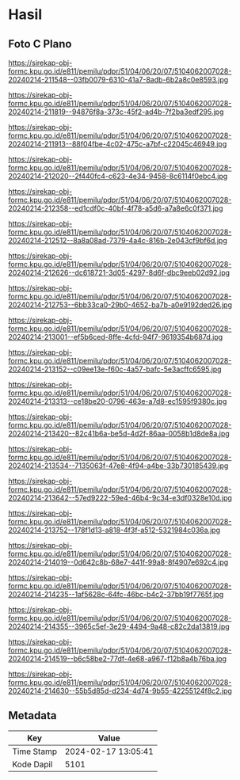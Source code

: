 # Hasil

## Foto C Plano

https://sirekap-obj-formc.kpu.go.id/e811/pemilu/pdpr/51/04/06/20/07/5104062007028-20240214-211548--03fb0079-6310-41a7-8adb-6b2a8c0e8593.jpg

https://sirekap-obj-formc.kpu.go.id/e811/pemilu/pdpr/51/04/06/20/07/5104062007028-20240214-211819--94876f8a-373c-45f2-ad4b-7f2ba3edf295.jpg

https://sirekap-obj-formc.kpu.go.id/e811/pemilu/pdpr/51/04/06/20/07/5104062007028-20240214-211913--88f04fbe-4c02-475c-a7bf-c22045c46949.jpg

https://sirekap-obj-formc.kpu.go.id/e811/pemilu/pdpr/51/04/06/20/07/5104062007028-20240214-212020--2f440fc4-c623-4e34-9458-8c6114f0ebc4.jpg

https://sirekap-obj-formc.kpu.go.id/e811/pemilu/pdpr/51/04/06/20/07/5104062007028-20240214-212358--ed1cdf0c-40bf-4f78-a5d6-a7a8e6c0f371.jpg

https://sirekap-obj-formc.kpu.go.id/e811/pemilu/pdpr/51/04/06/20/07/5104062007028-20240214-212512--8a8a08ad-7379-4a4c-816b-2e043cf9bf6d.jpg

https://sirekap-obj-formc.kpu.go.id/e811/pemilu/pdpr/51/04/06/20/07/5104062007028-20240214-212626--dc618721-3d05-4297-8d6f-dbc9eeb02d92.jpg

https://sirekap-obj-formc.kpu.go.id/e811/pemilu/pdpr/51/04/06/20/07/5104062007028-20240214-212753--6bb33ca0-29b0-4652-ba7b-a0e9192ded26.jpg

https://sirekap-obj-formc.kpu.go.id/e811/pemilu/pdpr/51/04/06/20/07/5104062007028-20240214-213001--ef5b6ced-8ffe-4cfd-94f7-9619354b687d.jpg

https://sirekap-obj-formc.kpu.go.id/e811/pemilu/pdpr/51/04/06/20/07/5104062007028-20240214-213152--c09ee13e-f60c-4a57-bafc-5e3acffc6595.jpg

https://sirekap-obj-formc.kpu.go.id/e811/pemilu/pdpr/51/04/06/20/07/5104062007028-20240214-213313--ce18be20-0796-463e-a7d8-ec1595f9380c.jpg

https://sirekap-obj-formc.kpu.go.id/e811/pemilu/pdpr/51/04/06/20/07/5104062007028-20240214-213420--82c41b6a-be5d-4d2f-86aa-0058b1d8de8a.jpg

https://sirekap-obj-formc.kpu.go.id/e811/pemilu/pdpr/51/04/06/20/07/5104062007028-20240214-213534--7135063f-47e8-4f94-a4be-33b730185439.jpg

https://sirekap-obj-formc.kpu.go.id/e811/pemilu/pdpr/51/04/06/20/07/5104062007028-20240214-213642--57ed9222-59e4-46b4-9c34-e3df0328e10d.jpg

https://sirekap-obj-formc.kpu.go.id/e811/pemilu/pdpr/51/04/06/20/07/5104062007028-20240214-213752--178f1d13-a818-4f3f-a512-5321984c036a.jpg

https://sirekap-obj-formc.kpu.go.id/e811/pemilu/pdpr/51/04/06/20/07/5104062007028-20240214-214019--0d642c8b-68e7-441f-99a8-8f4907e692c4.jpg

https://sirekap-obj-formc.kpu.go.id/e811/pemilu/pdpr/51/04/06/20/07/5104062007028-20240214-214235--1af5628c-64fc-46bc-b4c2-37bb19f7765f.jpg

https://sirekap-obj-formc.kpu.go.id/e811/pemilu/pdpr/51/04/06/20/07/5104062007028-20240214-214355--3965c5ef-3e29-4494-9a48-c82c2da13819.jpg

https://sirekap-obj-formc.kpu.go.id/e811/pemilu/pdpr/51/04/06/20/07/5104062007028-20240214-214519--b6c58be2-77df-4e68-a967-f12b8a4b76ba.jpg

https://sirekap-obj-formc.kpu.go.id/e811/pemilu/pdpr/51/04/06/20/07/5104062007028-20240214-214630--55b5d85d-d234-4d74-9b55-42255124f8c2.jpg


## Metadata

| Key        | Value               |
| ---------- | ------------------- |
| Time Stamp | 2024-02-17 13:05:41 |
| Kode Dapil | 5101                |



